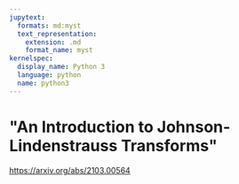 ```yaml
---
jupytext:
  formats: md:myst
  text_representation:
    extension: .md
    format_name: myst
kernelspec:
  display_name: Python 3
  language: python
  name: python3
---
```


# "An Introduction to Johnson-Lindenstrauss Transforms"

https://arxiv.org/abs/2103.00564